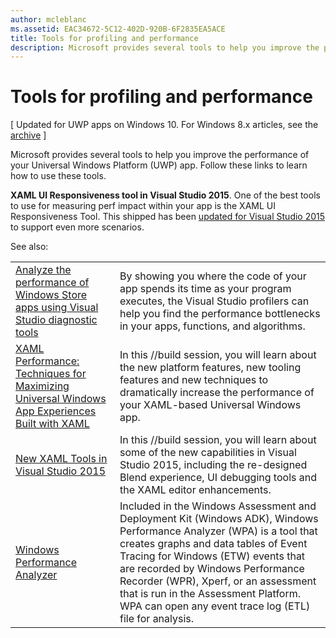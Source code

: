 ```yaml
---
author: mcleblanc
ms.assetid: EAC34672-5C12-402D-920B-6F2835EA5ACE
title: Tools for profiling and performance
description: Microsoft provides several tools to help you improve the performance of your Universal Windows Platform (UWP) app.
---
```

# Tools for profiling and performance

\[ Updated for UWP apps on Windows 10. For Windows 8.x articles, see the [archive](http://go.microsoft.com/fwlink/p/?linkid=619132) \]

Microsoft provides several tools to help you improve the performance of your Universal Windows Platform (UWP) app. Follow these links to learn how to use these tools.

**XAML UI Responsiveness tool in Visual Studio 2015**. One of the best tools to use for measuring perf impact within your app is the XAML UI Responsiveness Tool. This shipped has been [updated for Visual Studio 2015](http://blogs.msdn.com/b/wpf/archive/2015/01/14/new-ui-performance-analysis-tool-for-wpf-applications.aspx) to support even more scenarios.

See also:

|           |             |
|-----------|-------------|
| [Analyze the performance of Windows Store apps using Visual Studio diagnostic tools](https://msdn.microsoft.com/library/windows/apps/xaml/hh696636.aspx) | By showing you where the code of your app spends its time as your program executes, the Visual Studio profilers can help you find the performance bottlenecks in your apps, functions, and algorithms. |
| [XAML Performance: Techniques for Maximizing Universal Windows App Experiences Built with XAML](https://channel9.msdn.com/Events/Build/2015/3-698) | In this //build session, you will learn about the new platform features, new tooling features and new techniques to dramatically increase the performance of your XAML-based Universal Windows app. |
| [New XAML Tools in Visual Studio 2015](https://channel9.msdn.com/Events/Build/2015/2-697) | In this //build session, you will learn about some of the new capabilities in Visual Studio 2015, including the re-designed Blend experience, UI debugging tools and the XAML editor enhancements. |
| [Windows Performance Analyzer](https://msdn.microsoft.com/library/windows/apps/xaml/hh448170.aspx) | Included in the Windows Assessment and Deployment Kit (Windows ADK), Windows Performance Analyzer (WPA) is a tool that creates graphs and data tables of Event Tracing for Windows (ETW) events that are recorded by Windows Performance Recorder (WPR), Xperf, or an assessment that is run in the Assessment Platform. WPA can open any event trace log (ETL) file for analysis. |

 

